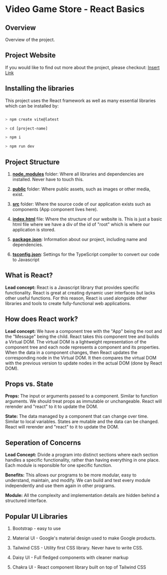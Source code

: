 # Video Game Store - React Basics

## Overview

Overview of the project.

## Project Website

If you would like to find out more about the project, please checkout: [Insert Link](https://www.redaysblog.com/projects/)

## Installing the libraries

This project uses the React framework as well as many essential libraries which can be installed by:

```bash

> npm create vite@latest

> cd [project-name]

> npm i

> npm run dev

```

## Project Structure

1. [**node_modules**](https://github.com/redayzarra/study-react/tree/master/node_modules) folder: Where all libraries and dependencies are installed. Never have to touch this.

2. [**public**](https://github.com/redayzarra/study-react/tree/master/public) folder: Where public assets, such as images or other media, exist.

3. [**src**](https://github.com/redayzarra/study-react/tree/master/src) folder: Where the source code of our application exists such as components (App component lives here).

4. [**index.html**](https://github.com/redayzarra/study-react/blob/master/index.html) file: Where the structure of our website is. This is just a basic html file where we have a div of the id of "root" which is where our application is stored.

5. [**package.json**](https://github.com/redayzarra/study-react/blob/master/package.json): Information about our project, including name and dependencies.

6. [**tsconfig.json**](https://github.com/redayzarra/study-react/blob/master/tsconfig.json): Settings for the TypeScript compiler to convert our code to Javascript

## What is React?

**Lead concept:** React is a Javascript library that provides specific functionality. React is great at creating dynamic user interfaces but lacks other useful functions. For this reason, React is used alongside other libraries and tools to create fully-functional web applications.

## How does React work?

**Lead concept:** We have a component tree with the "App" being the root and the "Message" being the child. React takes this component tree and builds a Virtual DOM. The virtual DOM is a lightweight representation of the component tree and each node represents a component and its properties. When the data in a component changes, then React updates the corresponding node in the Virtual DOM. It then compares the virtual DOM with the previous version to update nodes in the actual DOM (done by React DOM).

## Props vs. State

**Props:** The input or arguments passed to a component. Similar to function arguments. We should treat props as immutable or unchangeable. React will rerender and "react" to it to update the DOM.

**State:** The data managed by a component that can change over time. Similar to local variables. States are mutable and the data can be changed. React will rerender and "react" to it to update the DOM.

## Seperation of Concerns

**Lead Concept:** Divide a program into distinct sections where each section handles a specific functionality, rather than having everything in one place. Each module is reponsible for one specific function.

**Benefits:** This allows our programs to be more modular, easy to understand, maintain, and modify. We can build and test every module independently and use them again in other programs.

**Module:** All the complexity and implementation details are hidden behind a structured interface.

## Popular UI Libraries

1. Bootstrap - easy to use

2. Material UI - Google's material design used to make Google products.

3. Tailwind CSS - Utility first CSS library. Never have to write CSS.

4. Daisy UI - Full fledged components with cleaner markup

5. Chakra UI - React component library built on top of Tailwind CSS